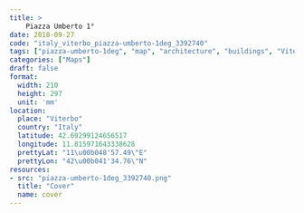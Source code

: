 ```yaml
---
title: > 
    Piazza Umberto 1°
date: 2018-09-27
code: "italy_viterbo_piazza-umberto-1deg_3392740"
tags: ["piazza-umberto-1deg", "map", "architecture", "buildings", "Viterbo", "Italy"]
categories: ["Maps"]
draft: false
format:
  width: 210
  height: 297
  unit: 'mm'
location:
  place: "Viterbo"
  country: "Italy"
  latitude: 42.69299124656517
  longitude: 11.815971643338628
  prettyLat: "11\u00b048'57.49\"E"
  prettyLon: "42\u00b041'34.76\"N"
resources:
- src: "piazza-umberto-1deg_3392740.png"
  title: "Cover"
  name: cover
---
```


